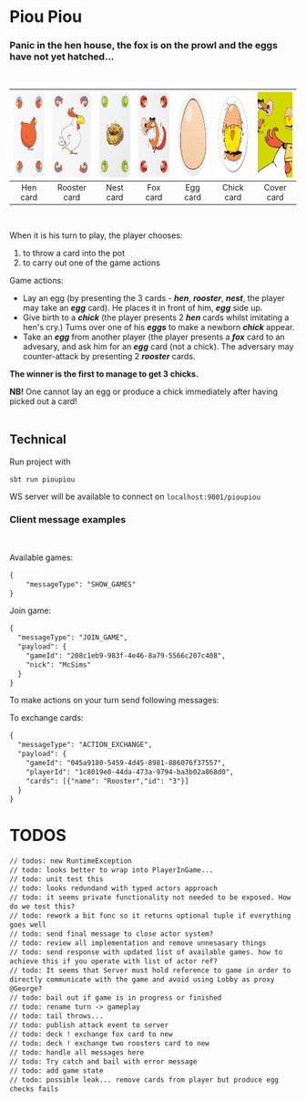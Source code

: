 # Piou Piou
### Panic in the hen house, the fox is on the prowl and the eggs have not yet hatched...
</br>


|<img src="./resources/hen.png" width="100" height="150"/> | <img src="./resources/rooster.png" width="100" height="150"/> | <img src="./resources/nest.png" width="100" height="150"/> | <img src="./resources/fox.png" width="100" height="150"/> | <img src="./resources/egg.png" width="100" height="150"/> | <img src="./resources/chick.png" width="100" height="150"/> | <img src="./resources/oblozka.png" width="100" height="150"/>
|:-:|:-:|:-:|:-:|:-:|:-:|:-:|
|Hen card|Rooster card|Nest card|Fox card|Egg card|Chick card|Cover card|

</br>

When it is his turn to play, the player chooses:
</br>

1. to throw a card into the pot 
2. to carry out one of the game actions
  
Game actions:
- Lay an egg (by presenting the 3 cards - ***hen***, ***rooster***, ***nest***, the player may take an ***egg*** card). He places it in front of him, ***egg*** side up.
- Give birth to a ***chick*** (the player presents 2 ***hen*** cards whilst imitating a hen's cry.) Turns over one of his ***eggs*** to make a newborn ***chick*** appear. 
- Take an ***egg*** from another player (the player presents a ***fox*** card to an advesary, and ask him for an ***egg*** card (not a chick). The adversary may counter-attack by presenting 2 ***rooster*** cards.

**The winner is the first to manage to get 3 chicks.**

**NB!** One cannot lay an egg or produce a chick immediately after having picked out a card!
</br>
</br>

## Technical 

Run project with

```
sbt run pioupiou
```

WS server will be available to connect on `localhost:9001/pioupiou`

### Client message examples 
</br>

Available games:
```
{
    "messageType": "SHOW_GAMES"
}
```

Join game:
```
{
  "messageType": "JOIN_GAME",
  "payload": {
    "gameId": "208c1eb9-983f-4e46-8a79-5566c207c408",
    "nick": "McSims"
  }
}
```

To make actions on your turn send following messages:

To exchange cards:
```
{
  "messageType": "ACTION_EXCHANGE",
  "payload": {
    "gameId": "045a9180-5459-4d45-8981-886076f37557",
    "playerId": "1c8019e8-44da-473a-9794-ba3b02a868d0",
    "cards": [{"name": "Rooster","id": "3"}]
  }
}
```

# TODOS

```
// todos: new RuntimeException
// todo: looks better to wrap into PlayerInGame...
// todo: unit test this
// todo: looks redundand with typed actors approach
// todo: it seems private functionality not needed to be exposed. How do we test this?
// todo: rework a bit func so it returns optional tuple if everything goes well
// todo: send final message to close actor system?
// todo: review all implementation and remove unnesasary things
// todo: send response with updated list of available games. how to achieve this if you operate with list of actor ref?
// todo: It seems that Server must hold reference to game in order to directly communicate with the game and avoid using Lobby as proxy @George?
// todo: bail out if game is in progress or finished
// todo: rename turn -> gameplay
// todo: tail throws...
// todo: publish attack event to server
// todo: deck ! exchange fox card to new
// todo: deck ! exchange two roosters card to new
// todo: handle all messages here
// todo: Try catch and bail with error message
// todo: add game state
// todo: possible leak... remove cards from player but produce egg checks fails
```